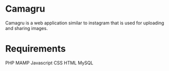 # Camagru
Camagru is a web application similar to instagram that is used for uploading and sharing images.
# Requirements
PHP
MAMP
Javascript
CSS
HTML
MySQL
